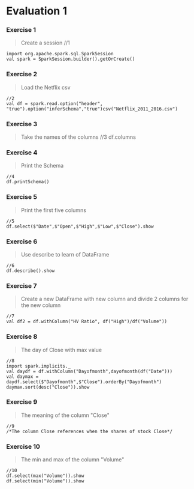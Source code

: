 # Evaluation 1

### Exercise 1
> Create a session
//1 
```
import org.apache.spark.sql.SparkSession
val spark = SparkSession.builder().getOrCreate()
```

### Exercise 2
> Load the Netflix csv
```
//2
val df = spark.read.option("header", "true").option("inferSchema","true")csv("Netflix_2011_2016.csv")
```

### Exercise 3
> Take the names of the columns
//3 
df.columns

### Exercise 4
> Print the Schema
```
//4
df.printSchema()
```

### Exercise 5
> Print the first five columns
```
//5
df.select($"Date",$"Open",$"High",$"Low",$"Close").show
```

### Exercise 6
> Use describe to learn of DataFrame
```
//6
df.describe().show
```

### Exercise 7
> Create a new DataFrame with new column and divide 2 columns for the new column
```
//7
val df2 = df.withColumn("HV Ratio", df("High")/df("Volume"))
```

### Exercise 8
> The day of Close with max value
```
//8
import spark.implicits._
val daydf = df.withColumn("Dayofmonth",dayofmonth(df("Date")))
val daymax = daydf.select($"Dayofmonth",$"Close").orderBy("Dayofmonth")
daymax.sort(desc("Close")).show
```

### Exercise 9 
> The meaning of the column "Close"
```
//9
/*The column Close references when the shares of stock Close*/
```

### Exercise 10
> The min and max of the column "Volume"
```
//10
df.select(max("Volume")).show
df.select(min("Volume")).show
```